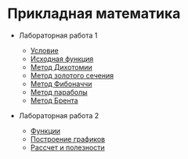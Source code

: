 # Прикладная математика

- Лабораторная работа 1
    - [Условие](https://github.com/lolsmh/AppliedMathematics/blob/main/lab1/%D0%A3%D1%81%D0%BB%D0%BE%D0%B2%D0%B8%D0%B5.png)
    - [Исходная функция](https://github.com/lolsmh/AppliedMathematics/blob/main/lab1/primatlab1/Function.swift)
    - [Метод Дихотомии](https://github.com/lolsmh/AppliedMathematics/blob/main/lab1/primatlab1/DychotomyMethod.swift)
    - [Метод золотого сечения](https://github.com/lolsmh/AppliedMathematics/blob/main/lab1/primatlab1/GoldenSectionMethod.swift)
    - [Метод Фибоначчи](https://github.com/lolsmh/AppliedMathematics/blob/main/lab1/primatlab1/FibonacciMethod.swift)
    - [Метод параболы](https://github.com/lolsmh/AppliedMathematics/blob/main/lab1/primatlab1/ParabolaMethod.swift)
    - [Метод Брента](https://github.com/lolsmh/AppliedMathematics/blob/main/lab1/primatlab1/BrentMethod.swift)

- Лабораторная работа 2
    - [Функции](https://github.com/lolsmh/AppliedMathematics/tree/main/lab2/functions.py)
    - [Построение графиков](https://github.com/lolsmh/AppliedMathematics/tree/main/lab2/graphBuilders.py)
    - [Рассчет и полезности](https://github.com/lolsmh/AppliedMathematics/tree/main/lab2/helpers.py)
